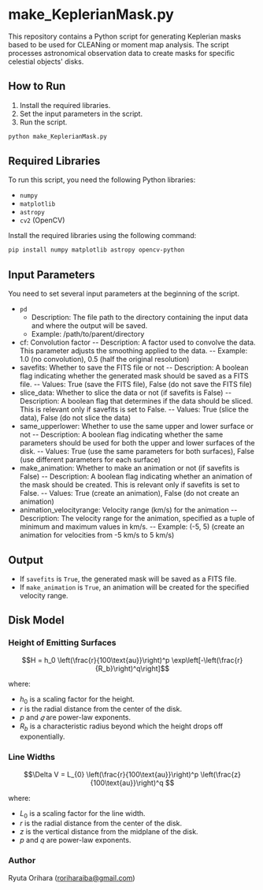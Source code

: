 # make_KeplerianMask.py

This repository contains a Python script for generating Keplerian masks based to be used for CLEANing or moment map analysis. The script processes astronomical observation data to create masks for specific celestial objects' disks.

## How to Run

1. Install the required libraries.
2. Set the input parameters in the script.
3. Run the script.
   
```python
python make_KeplerianMask.py
```

## Required Libraries

To run this script, you need the following Python libraries:
- `numpy`
- `matplotlib`
- `astropy`
- `cv2` (OpenCV)

Install the required libraries using the following command:
```bash
pip install numpy matplotlib astropy opencv-python
```

## Input Parameters

You need to set several input parameters at the beginning of the script.

- `pd`
   - Description: The file path to the directory containing the input data and where the output will be saved.
   - Example: /path/to/parent/directory
- cf: Convolution factor
-- Description: A factor used to convolve the data. This parameter adjusts the smoothing applied to the data.
-- Example: 1.0 (no convolution), 0.5 (half the original resolution)
- savefits: Whether to save the FITS file or not
-- Description: A boolean flag indicating whether the generated mask should be saved as a FITS file.
-- Values: True (save the FITS file), False (do not save the FITS file)
- slice_data: Whether to slice the data or not (if savefits is False)
-- Description: A boolean flag that determines if the data should be sliced. This is relevant only if savefits is set to False.
-- Values: True (slice the data), False (do not slice the data)
- same_upperlower: Whether to use the same upper and lower surface or not
-- Description: A boolean flag indicating whether the same parameters should be used for both the upper and lower surfaces of the disk.
-- Values: True (use the same parameters for both surfaces), False (use different parameters for each surface)
- make_animation: Whether to make an animation or not (if savefits is False)
-- Description: A boolean flag indicating whether an animation of the mask should be created. This is relevant only if savefits is set to False.
-- Values: True (create an animation), False (do not create an animation)
- animation_velocityrange: Velocity range (km/s) for the animation
-- Description: The velocity range for the animation, specified as a tuple of minimum and maximum values in km/s.
-- Example: (-5, 5) (create an animation for velocities from -5 km/s to 5 km/s)


## Output

- If `savefits` is `True`, the generated mask will be saved as a FITS file.
- If `make_animation` is `True`, an animation will be created for the specified velocity range.

## Disk Model

### Height of Emitting Surfaces

$$H = h_0 \left(\frac{r}{100\text{au}}\right)^p \exp\left[-\left(\frac{r}{R_b}\right)^q\right]$$

where:
- $h_0$ is a scaling factor for the height.
- $r$ is the radial distance from the center of the disk.
- $p$ and $𝑞$ are power-law exponents.
- $R_b$ is a characteristic radius beyond which the height drops off exponentially.

### Line Widths

$$\Delta V = L_{0} \left(\frac{r}{100\text{au}}\right)^p \left(\frac{z}{100\text{au}}\right)^q $$

where:
- $L_{0}$ is a scaling factor for the line width.
- $r$ is the radial distance from the center of the disk.
- $z$ is the vertical distance from the midplane of the disk.
- $p$ and $q$ are power-law exponents.

### Author

Ryuta Orihara (roriharaiba@gmail.com)
